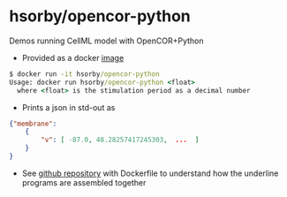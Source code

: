 # hsorby/opencor-python

Demos running CellML model with OpenCOR+Python

- Provided as a docker [image](https://hub.docker.com/r/hsorby/opencor-python)
```cmd
$ docker run -it hsorby/opencor-python
Usage: docker run hsorby/opencor-python <float>
  where <float> is the stimulation period as a decimal number
```
- Prints a json in std-out as
```json
{"membrane": 
    {
        "v": [ -87.0, 48.28257417245303,  ...  ] 
    }
}
```
- See [github repository](https://github.com/hsorby/docker_opencor_run_model.git) with Dockerfile to understand how the underline programs are assembled together

